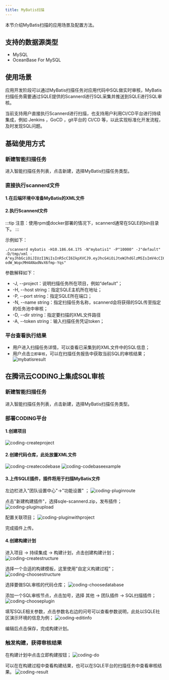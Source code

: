 ```yaml
---
title: MyBatis扫描
---
```

本节介绍MyBatis扫描的应用场景及配置方法。

## 支持的数据源类型
* MySQL
* OceanBase For MySQL

## 使用场景
应用开发阶段可以通过MyBatis扫描任务对应用代码中SQL做实时审核，MyBatis扫描任务需要通过SQLE提供的Scannerd进行SQL采集并推送到SQLE进行SQL审核。

当前支持用户直接执行Scannerd进行扫描，也支持用户利用CI/CD平台进行持续集成，例如 Jenkins ，GoCD ，git平台的 CI/CD 等，以此实现标准化开发流程，及时发现SQL问题。


## 基础使用方式

### 新建智能扫描任务
进入智能扫描任务列表，点击新建，选择MyBatis扫描任务类型。

### 直接执行scannerd文件 

#### 1.在后端环境中准备MyBatis的XML文件

#### 2.执行Scannerd文件
:::tip
注意：使用rpm或docker部署的情况下，scannerd通常在SQLE的bin目录下。
::: 

示例如下：

```
./scannerd mybatis -H10.186.64.175 -N"mybatis1" -P"10000" -J"default" -D/tmp/xml -A"eyJhbGciOiJIUzI1NiIsInR5cCI6IkpXVCJ9.eyJhcG4iOiJteWJhdGlzMSIsImV4cCI6MTcyMTE4Mzc3OSwibmFtZSI6ImFkbWluIn0.Mx8G0Vttxt4hdLxn-odW_WopcMH4ANadNvX6fmp-Yqs"
```

参数解释如下：

* -J, --project：说明扫描任务所在项目，例如“default”；
* -H, --host string：指定SQLE主机所在地址；
* -P, --port string：指定SQLE所在端口；
* -N, --name string：指定扫描任务名称，scannerd会将获得的SQL传至指定的任务池中审核；
* -D, --dir string：指定要扫描的XML文件路径
* -A, --token string：输入扫描任务凭证token；

### 平台查看执行结果
* 用户进入扫描任务详情，可以查看已采集到的XML文件中的SQL信息；
* 用户点击`立即审核`，可以在扫描任务报告中获取当前SQL的审核结果；
![mybatisresult](img/mybatisresult.png)

## 在腾讯云CODING上集成SQL审核

### 新建智能扫描任务
进入智能扫描任务列表，点击新建，选择MyBatis扫描任务类型。

### 部署CODING平台
#### 1.创建项目
![coding-createproject](img/coding-createproject.png)
#### 2.创建代码仓库，此处放置XML文件
![coding-createcodebase](img/coding-createcodebase.png)
![coding-codebaseexample](img/coding-codebaseexample.png)
#### 3.上传SQLE插件，插件将用于扫描MyBatis文件

左边栏进入"团队设置中心"->"功能设置" ；
![coding-pluginroute](img/coding-pluginroute.png)

点击"新建构建插件"，选择sqle-scannerd.zip，发布插件；
![coding-pluginupload](img/coding-pluginupload.png)

配置关联项目；
![coding-pluginwithproject](img/coding-pluginwithproject.png)

完成插件上传。

#### 4.创建构建计划 
进入项目 -> 持续集成 -> 构建计划，点击创建构建计划；
![coding-createstructure](img/coding-createstructure.png)

选择一个合适的构建模板，这里使用"自定义构建过程"；
![coding-choosestructure](img/coding-choosestructure.png)

选择要做SQL审核的代码仓库；
![coding-choosedatabase](img/coding-choosedatabase.png)

添加一个SQL审核节点，点击加号，选择 其他 -> 团队插件 -> SQL扫描插件； 
![coding-chooseplugin](img/coding-chooseplugin.png)

填写SQLE相关参数，点击参数名右边的问号可以查看参数说明，此处以SQLE社区演示环境的信息为例；
![coding-editinfo](img/coding-editinfo.png)

编辑后点击保存，完成构建计划。

### 触发构建，获得审核结果

在构建计划中点击立即构建按钮；
![coding-do](img/coding-do.png)

可以在在构建过程中查看构建结果，也可以在SQLE平台的扫描任务中查看审核结果。
![coding-result](img/coding-result.png)

